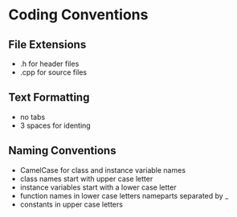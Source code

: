 # Coding Conventions

## File Extensions
+ .h for header files
+ .cpp for source files

## Text Formatting
+ no tabs
+ 3 spaces for identing

## Naming Conventions
+ CamelCase for class and instance variable names
+ class names start with upper case letter
+ instance variables start with a lower case letter
+ function names in lower case letters nameparts separated by _
+ constants in upper case letters